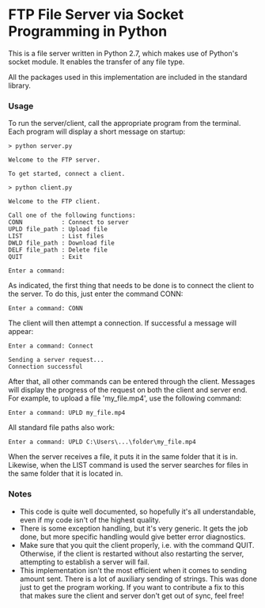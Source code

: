 # FTP File Server via Socket Programming in Python

This is a file server written in Python 2.7, which makes use of Python's socket module. It enables the transfer of any file type.

All the packages used in this implementation are included in the standard library.

### Usage

To run the server/client, call the appropriate program from the terminal. Each program will display a short message on startup:
```
> python server.py

Welcome to the FTP server.

To get started, connect a client.
```
```
> python client.py

Welcome to the FTP client.

Call one of the following functions:
CONN           : Connect to server
UPLD file_path : Upload file
LIST           : List files
DWLD file_path : Download file
DELF file_path : Delete file
QUIT           : Exit

Enter a command:
```
As indicated, the first thing that needs to be done is to connect the client to the server. To do this, just enter the command CONN:
```
Enter a command: CONN
```
The client will then attempt a connection. If successful a message will appear:
```
Enter a command: Connect

Sending a server request...
Connection successful
```
After that, all other commands can be entered through the client. Messages will display the progress of the request on both the client and server end. For example, to upload a file 'my_file.mp4', use the following command:
```
Enter a command: UPLD my_file.mp4
```
All standard file paths also work:
```
Enter a command: UPLD C:\Users\...\folder\my_file.mp4
```

When the server receives a file, it puts it in the same folder that it is in. Likewise, when the LIST command is used the server searches for files in the same folder that it is located in.

### Notes

- This code is quite well documented, so hopefully it's all understandable, even if my code isn't of the highest quality.
- There is some exception handling, but it's very generic. It gets the job done, but more specific handling would give better error diagnostics.
- Make sure that you quit the client properly, i.e. with the command QUIT. Otherwise, if the client is restarted without also restarting the server, attempting to establish a server will fail.
- This implementation isn't the most efficient when it comes to sending amount sent. There is a lot of auxiliary sending of strings. This was done just to get the program working. If you want to contribute a fix to this that makes sure the client and server don't get out of sync, feel free!
